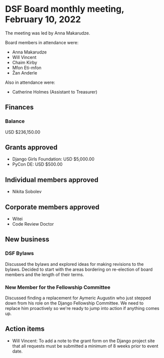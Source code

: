 # DSF Board monthly meeting, February 10, 2022

The meeting was led by Anna Makarudze.

Board members in attendance were:

- Anna Makarudze
- Will Vincent
- Chaim Kirby
- Mfon Eti-mfon
- Žan Anderle

Also in attendance were:

- Catherine Holmes (Assistant to Treasurer)

## Finances

### Balance

USD $236,150.00

## Grants approved

- Django Girls Foundation: USD $5,000.00
- PyCon DE: USD $500.00

## Individual members approved

- Nikita Sobolev

## Corporate members approved

- Witei
- Code Review Doctor

## New business

### DSF Bylaws

Discussed the bylaws and explored ideas for making revisions to the bylaws. Decided to start with the areas bordering on re-election of board members and the length of their terms.

### New Member for the Fellowship Committee

Discussed finding a replacement for Aymeric Augustin who just stepped down from his role on the Django Fellowship Committee. We need to replace him proactively so we're ready to jump into action if anything comes up.

## Action items

- Will Vincent: To add a note to the grant form on the Django project site that all requests must be submitted a minimum of 8 weeks prior to event date.
